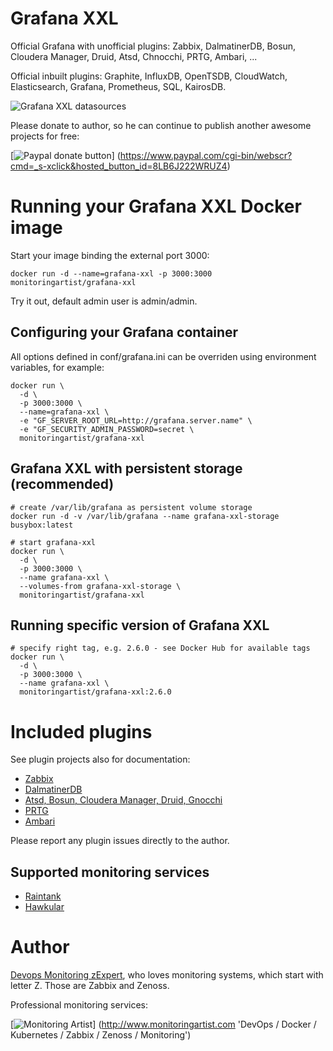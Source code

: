 # Grafana XXL

Official Grafana with unofficial plugins: Zabbix, DalmatinerDB, Bosun,
Cloudera Manager, Druid, Atsd, Chnocchi, PRTG, Ambari, ...

Official inbuilt plugins: Graphite, InfluxDB, OpenTSDB, CloudWatch,
Elasticsearch, Grafana, Prometheus, SQL, KairosDB.

![Grafana XXL datasources](https://raw.githubusercontent.com/monitoringartist/grafana-xxl/master/doc/grafana-xxl-datasources.png)

Please donate to author, so he can continue to publish another awesome projects
for free:

[![Paypal donate button](http://jangaraj.com/img/github-donate-button02.png)]
(https://www.paypal.com/cgi-bin/webscr?cmd=_s-xclick&hosted_button_id=8LB6J222WRUZ4)

# Running your Grafana XXL Docker image

Start your image binding the external port 3000:

    docker run -d --name=grafana-xxl -p 3000:3000 monitoringartist/grafana-xxl

Try it out, default admin user is admin/admin.

## Configuring your Grafana container

All options defined in conf/grafana.ini can be overriden using environment
variables, for example:

    docker run \
      -d \
      -p 3000:3000 \
      --name=grafana-xxl \
      -e "GF_SERVER_ROOT_URL=http://grafana.server.name" \
      -e "GF_SECURITY_ADMIN_PASSWORD=secret \
      monitoringartist/grafana-xxl

## Grafana XXL with persistent storage (recommended)

    # create /var/lib/grafana as persistent volume storage
    docker run -d -v /var/lib/grafana --name grafana-xxl-storage busybox:latest

    # start grafana-xxl
    docker run \
      -d \
      -p 3000:3000 \
      --name grafana-xxl \
      --volumes-from grafana-xxl-storage \
      monitoringartist/grafana-xxl

## Running specific version of Grafana XXL

    # specify right tag, e.g. 2.6.0 - see Docker Hub for available tags
    docker run \
      -d \
      -p 3000:3000 \
      --name grafana-xxl \
      monitoringartist/grafana-xxl:2.6.0

# Included plugins

See plugin projects also for documentation:

- [Zabbix](https://github.com/alexanderzobnin/grafana-zabbix)
- [DalmatinerDB](https://github.com/dalmatinerdb/dalmatiner-grafana-plugin)
- [Atsd, Bosun, Cloudera Manager, Druid, Gnocchi](https://github.com/grafana/grafana-plugins)
- [PRTG](https://github.com/neuralfraud/grafana-prtg)
- [Ambari](https://github.com/u39kun/ambari-grafana)

Please report any plugin issues directly to the author.

## Supported monitoring services
 
- [Raintank](http://raintank.io/docs/litmus/raintank-datasource/)
- [Hawkular](http://www.hawkular.org/docs/components/metrics/grafana_integration.html)

# Author

[Devops Monitoring zExpert](http://www.jangaraj.com 'DevOps / Docker / Kubernetes / Zabbix / Zenoss / Monitoring'), who loves monitoring
systems, which start with letter Z. Those are Zabbix and Zenoss.

Professional monitoring services:

[![Monitoring Artist](http://monitoringartist.com/img/github-monitoring-artist-logo.jpg)]
(http://www.monitoringartist.com 'DevOps / Docker / Kubernetes / Zabbix / Zenoss / Monitoring')
